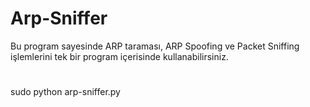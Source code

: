 # Arp-Sniffer

Bu program sayesinde ARP taraması, ARP Spoofing ve Packet Sniffing işlemlerini tek bir program içerisinde kullanabilirsiniz.

#
sudo python arp-sniffer.py
